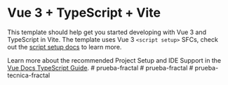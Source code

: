 # Vue 3 + TypeScript + Vite

This template should help get you started developing with Vue 3 and TypeScript in Vite. The template uses Vue 3 `<script setup>` SFCs, check out the [script setup docs](https://v3.vuejs.org/api/sfc-script-setup.html#sfc-script-setup) to learn more.

Learn more about the recommended Project Setup and IDE Support in the [Vue Docs TypeScript Guide](https://vuejs.org/guide/typescript/overview.html#project-setup).
#   p r u e b a - f r a c t a l  
 #   p r u e b a - f r a c t a l  
 #   p r u e b a - t e c n i c a - f r a c t a l  
 